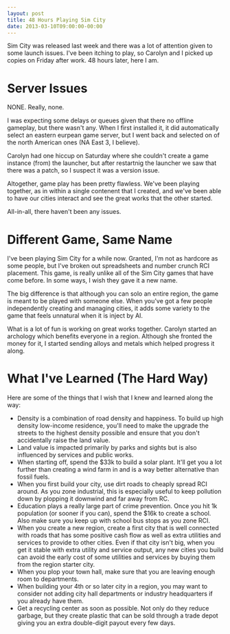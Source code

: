 ```yaml
---
layout: post
title: 48 Hours Playing Sim City
date: 2013-03-10T09:00:00-00:00
---
```


Sim City was released last week and there was a lot of attention given to some launch issues. I've been itching to play, so Carolyn and I picked up copies on Friday after work. 48 hours later, here I am.

# Server Issues

NONE. Really, none.

I was expecting some delays or queues given that there no offline gameplay, but there wasn't any. When I first installed it, it did automatically select an eastern eurpean game server, but I went back and selected on of the north American ones (NA East 3, I believe).

Carolyn had one hiccup on Saturday where she couldn't create a game instance (from) the launcher, but after restartnig the launcher we saw that there was a patch, so I suspect it was a version issue.

Altogether, game play has been pretty flawless. We've been playing together, as in within a single contenent that I created, and we've been able to have our cities interact and see the great works that the other started.

All-in-all, there haven't been any issues.

# Different Game, Same Name

I've been playing Sim City for a while now. Granted, I'm not as hardcore as some people, but I've broken out spreadsheets and number crunch RCI placement. This game, is really unlike all of the Sim City games that have come before. In some ways, I wish they gave it a new name.

The big difference is that although you can solo an entire region, the game is meant to be played with someone else. When you've got a few people independently creating and managing cities, it adds some variety to the game that feels unnatural when it is inject by AI.

What is a lot of fun is working on great works together. Carolyn started an archology which benefits everyone in a region. Although she fronted the money for it, I started sending alloys and metals which helped progress it along.

# What I've Learned (The Hard Way)

Here are some of the things that I wish that I knew and learned along the way:

* Density is a combination of road density and happiness. To build up high density low-income residence, you'll need to make the upgrade the streets to the highest density possible and ensure that you don't accidentally raise the land value.
* Land value is impacted primarily by parks and sights but is also influenced by services and public works.
* When starting off, spend the $33k to build a solar plant. It'll get you a lot further than creating a wind farm in and is a way better alternative than fossil fuels.
* When you first build your city, use dirt roads to cheaply spread RCI around. As you zone industrial, this is especially useful to keep pollution down by plopping it downwind and far away from RC.
* Education plays a really large part of crime prevention. Once you hit 1k population (or sooner if you can), spend the $16k to create a school. Also make sure you keep up with school bus stops as you zone RCI.
* When you create a new region, create a first city that is well connected with roads that has some positive cash flow as well as extra utilities and services to provide to other cities. Even if that city isn't big, when you get it stable with extra utility and service output, any new cities you build can avoid the early cost of some utilities and services by buying them from the region starter city.
* When you plop your town hall, make sure that you are leaving enough room to departments.
* When building your 4th or so later city in a region, you may want to consider not adding city hall departments or industry headquarters if you already have them.
* Get a recycling center as soon as possible. Not only do they reduce garbage, but they create plastic that can be sold through a trade depot giving you an extra double-digit payout every few days.

